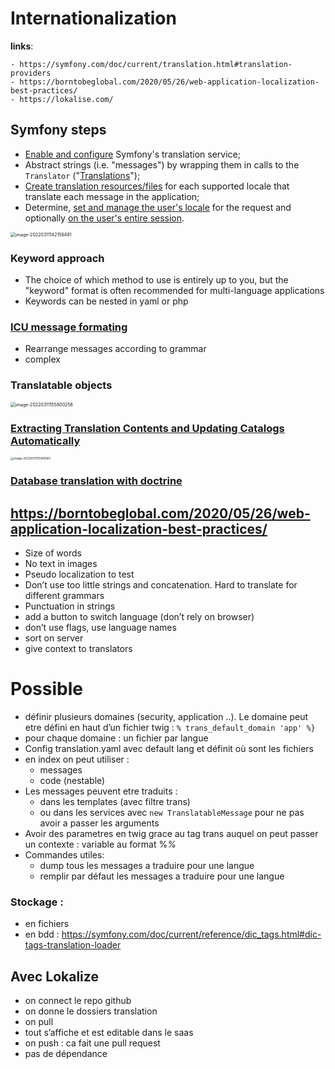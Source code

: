 # Internationalization



**links**:

	- https://symfony.com/doc/current/translation.html#translation-providers
	- https://borntobeglobal.com/2020/05/26/web-application-localization-best-practices/
	- https://lokalise.com/



## Symfony steps

- [Enable and configure](https://symfony.com/doc/current/translation.html#translation-configuration) Symfony's translation service;
- Abstract strings (i.e. "messages") by wrapping them in calls to the `Translator` ("[Translations](https://symfony.com/doc/current/translation.html#translation-basic)");
- [Create translation resources/files](https://symfony.com/doc/current/translation.html#translation-resources) for each supported locale that translate each message in the application;
- Determine, [set and manage the user's locale](https://symfony.com/doc/current/translation/locale.html) for the request and optionally [on the user's entire session](https://symfony.com/doc/current/session/locale_sticky_session.html).



<img src="https://raw.githubusercontent.com/lebrunthibault/images_bucket/master/img/image-20220311142156491.png" alt="image-20220311142156491" style="zoom:50%;" />

### Keyword approach

- The choice of which method to use is entirely up to you, but the "keyword" format is often recommended for multi-language applications
- Keywords can be nested in yaml or php



### [ICU message formating](https://unicode-org.github.io/icu/userguide/format_parse/messages/)

- Rearrange messages according to grammar
- complex



### Translatable objects

<img src="https://raw.githubusercontent.com/lebrunthibault/images_bucket/master/img/image-20220311155800256.png" alt="image-20220311155800256" style="zoom:50%;" />

### [Extracting Translation Contents and Updating Catalogs Automatically](https://symfony.com/doc/current/translation.html#extracting-translation-contents-and-updating-catalogs-automatically)

<img src="https://raw.githubusercontent.com/lebrunthibault/images_bucket/master/img/image-20220311155918361.png" alt="image-20220311155918361" style="zoom: 33%;" />



### [Database translation with doctrine](https://github.com/doctrine-extensions/DoctrineExtensions/blob/main/doc/translatable.md#entity-domain-object)



## https://borntobeglobal.com/2020/05/26/web-application-localization-best-practices/

- Size of words
- No text in images
- Pseudo localization to test
- Don’t use too little strings and concatenation. Hard to translate for different grammars
- Punctuation in strings
- add a button to switch language (don’t rely on browser)
- don’t use flags, use language names
- sort on server
- give context to translators



# Possible

- définir plusieurs domaines (security, application ..). Le domaine peut etre défini en haut d’un fichier twig : `% trans_default_domain 'app' %}`
- pour chaque domaine : un fichier par langue
- Config translation.yaml avec default lang et définit où sont les fichiers
- en index on peut utiliser :
  - messages
  - code (nestable)
- Les messages peuvent etre traduits :
  - dans les templates (avec filtre trans)
  - ou dans les services avec `new TranslatableMessage` pour ne pas avoir a passer les arguments
- Avoir des parametres en twig grace au tag trans auquel on peut passer un contexte : variable au format %<var>% 
- Commandes utiles:
  - dump tous les messages a traduire pour une langue
  - remplir par défaut les messages a traduire pour une langue

### Stockage :

- en fichiers
- en bdd : https://symfony.com/doc/current/reference/dic_tags.html#dic-tags-translation-loader





## Avec Lokalize

- on connect le repo github
- on donne le dossiers translation
- on pull
- tout s’affiche et est editable dans le saas
- on push : ca fait une pull request
- pas de dépendance

